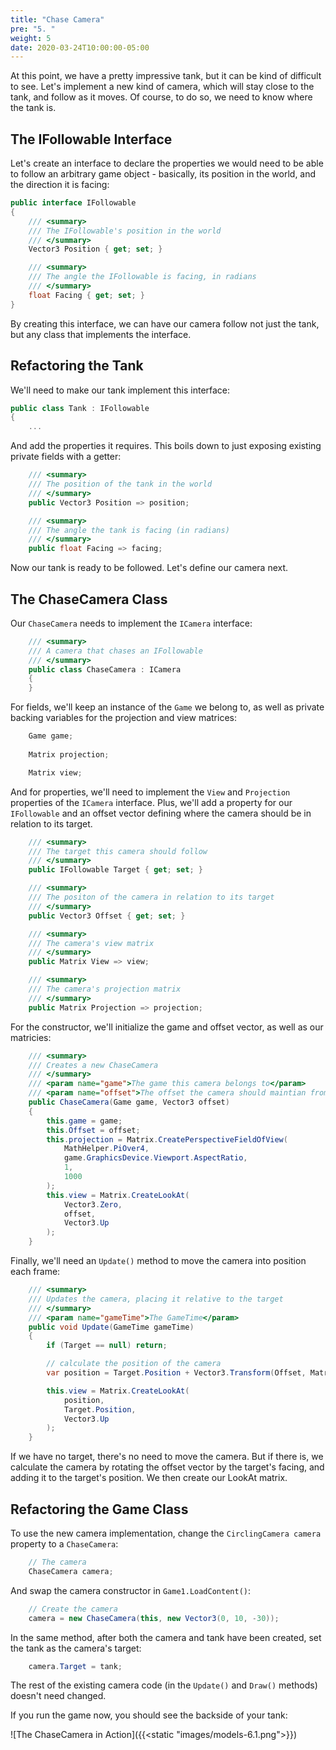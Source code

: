 ```yaml
---
title: "Chase Camera"
pre: "5. "
weight: 5
date: 2020-03-24T10:00:00-05:00
---
```


At this point, we have a pretty impressive tank, but it can be kind of difficult to see.  Let's implement a new kind of camera, which will stay close to the tank, and follow as it moves.  Of course, to do so, we need to know where the tank is.

## The IFollowable Interface

Let's create an interface to declare the properties we would need to be able to follow an arbitrary game object - basically, its position in the world, and the direction it is facing:

```csharp 
public interface IFollowable 
{
    /// <summary>
    /// The IFollowable's position in the world 
    /// </summary>
    Vector3 Position { get; set; }

    /// <summary>
    /// The angle the IFollowable is facing, in radians 
    /// </summary>
    float Facing { get; set; }
}
```

By creating this interface, we can have our camera follow not just the tank, but any class that implements the interface.

## Refactoring the Tank 

We'll need to make our tank implement this interface:

```csharp 
public class Tank : IFollowable 
{
    ...
```

And add the properties it requires.  This boils down to just exposing existing private fields with a getter:

```csharp
    /// <summary>
    /// The position of the tank in the world 
    /// </summary>
    public Vector3 Position => position;

    /// <summary>
    /// The angle the tank is facing (in radians)
    /// </summary>
    public float Facing => facing;
```

Now our tank is ready to be followed.  Let's define our camera next.

## The ChaseCamera Class 

Our `ChaseCamera` needs to implement the `ICamera` interface:

```csharp 
    /// <summary>
    /// A camera that chases an IFollowable
    /// </summary>
    public class ChaseCamera : ICamera
    {
    }
```

For fields, we'll keep an instance of the `Game` we belong to, as well as private backing variables for the projection and view matrices:

```csharp
    Game game;
    
    Matrix projection;

    Matrix view;
```

And for properties, we'll need to implement the `View` and `Projection` properties of the `ICamera` interface.  Plus, we'll add a property for our `IFollowable` and an offset vector defining where the camera should be in relation to its target.

```csharp
    /// <summary>
    /// The target this camera should follow
    /// </summary>
    public IFollowable Target { get; set; }

    /// <summary>
    /// The positon of the camera in relation to its target
    /// </summary>
    public Vector3 Offset { get; set; }

    /// <summary>
    /// The camera's view matrix
    /// </summary>
    public Matrix View => view;

    /// <summary>
    /// The camera's projection matrix
    /// </summary>
    public Matrix Projection => projection;
```

For the constructor, we'll initialize the game and offset vector, as well as our matricies:

```csharp
    /// <summary>
    /// Creates a new ChaseCamera
    /// </summary>
    /// <param name="game">The game this camera belongs to</param>
    /// <param name="offset">The offset the camera should maintian from its target</param>
    public ChaseCamera(Game game, Vector3 offset)
    {
        this.game = game;
        this.Offset = offset;
        this.projection = Matrix.CreatePerspectiveFieldOfView(
            MathHelper.PiOver4,
            game.GraphicsDevice.Viewport.AspectRatio,
            1,
            1000
        );
        this.view = Matrix.CreateLookAt(
            Vector3.Zero,
            offset,
            Vector3.Up
        );
    }
```

Finally, we'll need an `Update()` method to move the camera into position each frame:

```csharp
    /// <summary>
    /// Updates the camera, placing it relative to the target
    /// </summary>
    /// <param name="gameTime">The GameTime</param>
    public void Update(GameTime gameTime)
    {
        if (Target == null) return;

        // calculate the position of the camera
        var position = Target.Position + Vector3.Transform(Offset, Matrix.CreateRotationY(Target.Facing));

        this.view = Matrix.CreateLookAt(
            position,
            Target.Position,
            Vector3.Up
        );
    }
```

If we have no target, there's no need to move the camera.  But if there is, we calculate the camera by rotating the offset vector by the target's facing, and adding it to the target's position.  We then create our LookAt matrix.

## Refactoring the Game Class 

To use the new camera implementation, change the `CirclingCamera camera` property to a `ChaseCamera`:

```csharp 
    // The camera 
    ChaseCamera camera;
```

And swap the camera constructor in `Game1.LoadContent()`:

```csharp 
    // Create the camera
    camera = new ChaseCamera(this, new Vector3(0, 10, -30));
``` 

In the same method, after both the camera and tank have been created, set the tank as the camera's target:

```csharp 
    camera.Target = tank;
```

The rest of the existing camera code (in the `Update()` and `Draw()` methods) doesn't need changed.

If you run the game now, you should see the backside of your tank:

![The ChaseCamera in Action]({{<static "images/models-6.1.png">}})
            